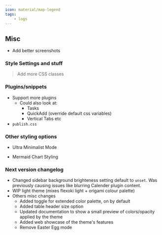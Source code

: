 ```yaml
---
icon: material/map-legend
tags:
    - logs
---
```


## Misc
- Add better screenshots

### Style Settings and stuff
> Add more CSS classes

### Plugins/snippets
- Support more plugins
  - Could also look at:
    - Tasks
    <!-- - Excalidraw (too difficult to style) -->
    - QuickAdd (override default css variables)
    - Vertical Tabs etc
- `publish.css`

### Other styling options
- Ultra Minimalist Mode 
<!-- Style color picker for light and dark mode options -->
<!-- Return to Zero, big 0 on ASCII art -->
- Mermaid Chart Styling
<!-- - [ ] PDF export styling (class select). Not happening when it is impossible to debug -->

### Next version changelog
- Changed sidebar background brighteness setting default to `unset`. Was previously causing issues like blurring Calender plugin content.
- WIP light theme (mixes flexoki light + origami colour palette)
- Others misc changes
  - Added toggle for extended color palette, on by default
  - Added table header size option 
  - Updated documentation to show a small preview of colors/opacity applied by the theme
  - Added web showcase of the theme's features
  - Remove Easter Egg mode

<!-- Probably name next update Light Mode update -->
<!-- Remember to make a PR to change the flexcyon entry community json thingy by adding light mode -->